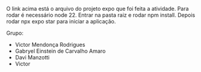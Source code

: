 O link acima está o arquivo do projeto expo que foi feita a atividade.
Para rodar é necessário node 22. Entrar na pasta raiz e rodar npm install. Depois rodar npx expo star para iniciar a aplicação.

Grupo:
- Victor Mendonça Rodrigues
- Gabryel Einstein de Carvalho Amaro
- Davi Manzotti
- Victor

